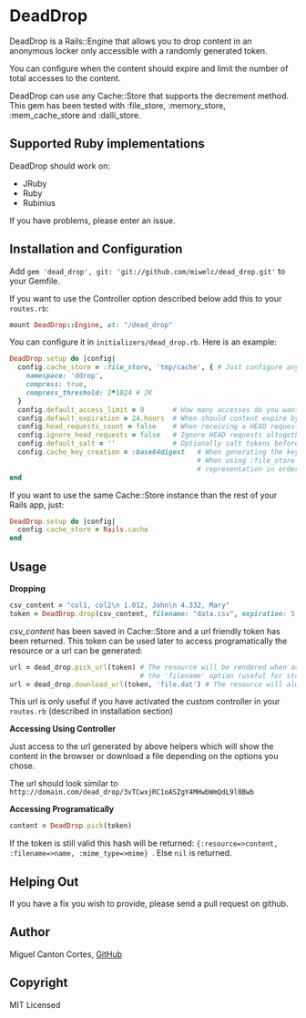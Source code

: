 DeadDrop
========

DeadDrop is a Rails::Engine that allows you to drop content in an anonymous locker only accessible with a randomly generated token.

You can configure when the content should expire and limit the number of total accesses to the content.

DeadDrop can use any Cache::Store that supports the decrement method. This gem has been tested with :file_store, :memory_store, :mem_cache_store and :dalli_store.


Supported Ruby implementations
------------------------------------------------

DeadDrop should work on:

 * JRuby
 * Ruby
 * Rubinius

If you have problems, please enter an issue.

Installation and Configuration
------------------------------

Add `gem 'dead_drop', git: 'git://github.com/miwelc/dead_drop.git'` to your Gemfile.

If you want to use the Controller option described below add this to your `routes.rb`:
```ruby
mount DeadDrop::Engine, at: "/dead_drop"
```

You can configure it in `initializers/dead_drop.rb`. Here is an example:
```ruby
DeadDrop.setup do |config|
  config.cache_store = :file_store, 'tmp/cache', { # Just configure any Cache::Store as you'd normally do.
    namespace: 'ddrop',
    compress: true,
    compress_threshold: 2*1024 # 2K
  }
  config.default_access_limit = 0       # How many accesses do you want to allow by default? (0: no limit)
  config.default_expiration = 24.hours  # When should content expire by default? (nil: no limit)
  config.head_requests_count = false    # When receiving a HEAD request count it towards the access limit?
  config.ignore_head_requests = false   # Ignore HEAD requests altogether returning a 200 status code and halting.
  config.default_salt = ''              # Optionally salt tokens before computing the SHA256 when creating the cache key.
  config.cache_key_creation = :base64digest   # When generating the key from the salt+token (SHA256), use this representation.
                                              # When using :file_store on Windows it is recommended to use :hexdigest
                                              # representation in order to avoid collisions due to the case insensitive FS.
end
```

If you want to use the same Cache::Store instance than the rest of your Rails app, just:
```ruby
DeadDrop.setup do |config|
  config.cache_store = Rails.cache
end
```


Usage
------------------------------

**Dropping**
```ruby
csv_content = "col1, col2\n 1.012, John\n 4.332, Mary"
token = DeadDrop.drop(csv_content, filename: "data.csv", expiration: 5.minutes, limit: 1)
```
*csv_content* has been saved in Cache::Store and a url friendly token has been returned.
This token can be used later to access programatically the resource or a url can be generated:
```ruby
url = dead_drop.pick_url(token) # The resource will be rendered when accessed unless it was dropped with
                                # the 'filename' option (useful for storing static html pages, for instance)
url = dead_drop.download_url(token, 'file.dat') # The resource will always be downloaded
```
This url is only useful if you have activated the custom controller in your `routes.rb` (described in installation section)


**Accessing Using Controller**

Just access to the url generated by above helpers which will show the content in the browser or download a file depending on the options you chose.

The url should look similar to `http://domain.com/dead_drop/3vTCwxjRC1oASZgY4MHwbWmQdL9l8Bwb`


**Accessing Programatically**
```ruby
content = DeadDrop.pick(token)
```
If the token is still valid this hash will be returned: `{:resource=>content, :filename=>name, :mime_type=>mime} `. Else `nil` is returned.


Helping Out
-------------

If you have a fix you wish to provide, please send a pull request on github.


Author
----------

Miguel Canton Cortes, [GitHub](http://github.com/miwelc)


Copyright
-----------

MIT Licensed

